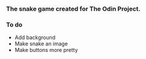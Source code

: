 ### The snake game created for The Odin Project.

### To do
- Add background
- Make snake an image
- Make buttons more pretty